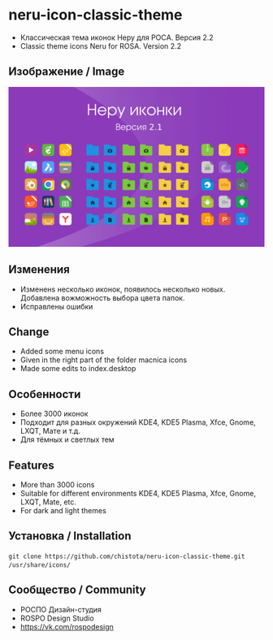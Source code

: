 neru-icon-classic-theme
=========================

* Классическая тема иконок Неру для РОСA. Версия 2.2
* Classic theme icons Neru for ROSA. Version 2.2

## Изображение / Image

![Screenshot](classic.png)

## Изменения

* Измененs несколько иконок, появилось несколько новых. Добавлена вожможность выбора цвета папок.
* Исправлены ошибки


## Change

* Added some menu icons 
* Given in the right part of the folder macnica icons
* Made some edits to index.desktop

## Особенности

* Более 3000 иконок
* Подходит для разных окружений KDE4, KDE5 Plasma, Xfce, Gnome, LXQT, Мате и т.д.
* Для тёмных и светлых тем

## Features

* More than 3000 icons
* Suitable for different environments KDE4, KDE5 Plasma, Xfce, Gnome, LXQT, Mate, etc.
* For dark and light themes

## Установка / Installation

`git clone https://github.com/chistota/neru-icon-classic-theme.git /usr/share/icons/`

## Сообщество / Community
* РОСПО Дизайн-студия
* ROSPO Design Studio
* https://vk.com/rospodesign



